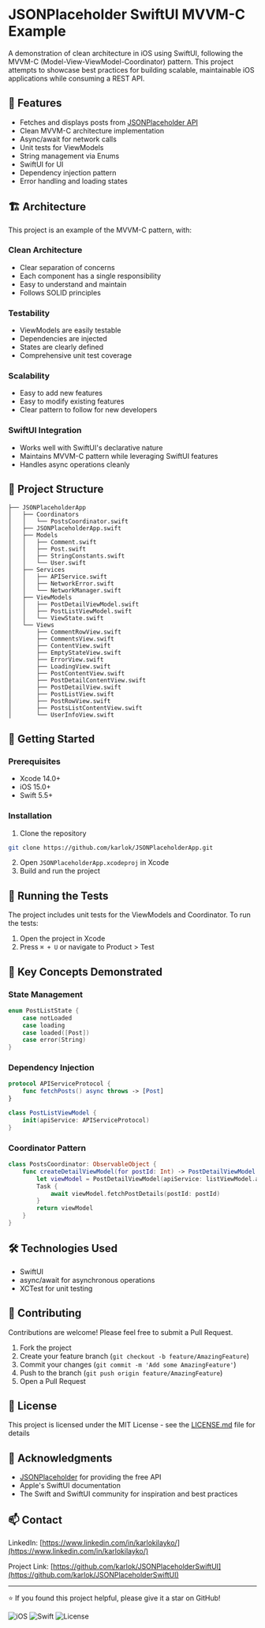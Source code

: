 # JSONPlaceholder SwiftUI MVVM-C Example

A demonstration of clean architecture in iOS using SwiftUI, following the MVVM-C (Model-View-ViewModel-Coordinator) pattern. This project attempts to showcase best practices for building scalable, maintainable iOS applications while consuming a REST API.

## 🌟 Features

- Fetches and displays posts from [JSONPlaceholder API](https://jsonplaceholder.typicode.com/)
- Clean MVVM-C architecture implementation
- Async/await for network calls
- Unit tests for ViewModels
- String management via Enums
- SwiftUI for UI
- Dependency injection pattern
- Error handling and loading states

## 🏗 Architecture

This project is an example of the MVVM-C pattern, with:

### Clean Architecture
- Clear separation of concerns
- Each component has a single responsibility
- Easy to understand and maintain
- Follows SOLID principles

### Testability
- ViewModels are easily testable
- Dependencies are injected
- States are clearly defined
- Comprehensive unit test coverage

### Scalability
- Easy to add new features
- Easy to modify existing features
- Clear pattern to follow for new developers

### SwiftUI Integration
- Works well with SwiftUI's declarative nature
- Maintains MVVM-C pattern while leveraging SwiftUI features
- Handles async operations cleanly

## 🧱 Project Structure

```plaintext
├── JSONPlaceholderApp
│   ├── Coordinators
│   │   └── PostsCoordinator.swift
│   ├── JSONPlaceholderApp.swift
│   ├── Models
│   │   ├── Comment.swift
│   │   ├── Post.swift
│   │   ├── StringConstants.swift
│   │   └── User.swift
│   ├── Services
│   │   ├── APIService.swift
│   │   ├── NetworkError.swift
│   │   └── NetworkManager.swift
│   ├── ViewModels
│   │   ├── PostDetailViewModel.swift
│   │   ├── PostListViewModel.swift
│   │   └── ViewState.swift
│   └── Views
│       ├── CommentRowView.swift
│       ├── CommentsView.swift
│       ├── ContentView.swift
│       ├── EmptyStateView.swift
│       ├── ErrorView.swift
│       ├── LoadingView.swift
│       ├── PostContentView.swift
│       ├── PostDetailContentView.swift
│       ├── PostDetailView.swift
│       ├── PostListView.swift
│       ├── PostRowView.swift
│       ├── PostsListContentView.swift
│       └── UserInfoView.swift
```

## 🚀 Getting Started

### Prerequisites
- Xcode 14.0+
- iOS 15.0+
- Swift 5.5+

### Installation
1. Clone the repository
```bash
git clone https://github.com/karlok/JSONPlaceholderApp.git
```
2. Open `JSONPlaceholderApp.xcodeproj` in Xcode
3. Build and run the project

## 🧪 Running the Tests

The project includes unit tests for the ViewModels and Coordinator. To run the tests:

1. Open the project in Xcode
2. Press `⌘ + U` or navigate to Product > Test

## 📖 Key Concepts Demonstrated

### State Management
```swift
enum PostListState {
    case notLoaded
    case loading
    case loaded([Post])
    case error(String)
}
```

### Dependency Injection
```swift
protocol APIServiceProtocol {
    func fetchPosts() async throws -> [Post]
}

class PostListViewModel {
    init(apiService: APIServiceProtocol)
}
```

### Coordinator Pattern
```swift
class PostsCoordinator: ObservableObject {
    func createDetailViewModel(for postId: Int) -> PostDetailViewModel {
        let viewModel = PostDetailViewModel(apiService: listViewModel.apiService)
        Task {
            await viewModel.fetchPostDetails(postId: postId)
        }
        return viewModel
    }
}
```

## 🛠 Technologies Used

- SwiftUI
- async/await for asynchronous operations
- XCTest for unit testing

## 🤝 Contributing

Contributions are welcome! Please feel free to submit a Pull Request.

1. Fork the project
2. Create your feature branch (`git checkout -b feature/AmazingFeature`)
3. Commit your changes (`git commit -m 'Add some AmazingFeature'`)
4. Push to the branch (`git push origin feature/AmazingFeature`)
5. Open a Pull Request

## 📝 License

This project is licensed under the MIT License - see the [LICENSE.md](LICENSE.md) file for details

## 👏 Acknowledgments

- [JSONPlaceholder](https://jsonplaceholder.typicode.com/) for providing the free API
- Apple's SwiftUI documentation
- The Swift and SwiftUI community for inspiration and best practices

## 📫 Contact

LinkedIn: [https://www.linkedin.com/in/karlokilayko/](https://www.linkedin.com/in/karlokilayko/)

Project Link: [https://github.com/karlok/JSONPlaceholderSwiftUI](https://github.com/karlok/JSONPlaceholderSwiftUI)

---

⭐️ If you found this project helpful, please give it a star on GitHub!

![iOS](https://img.shields.io/badge/iOS-15.0%2B-blue)
![Swift](https://img.shields.io/badge/Swift-5.5%2B-orange)
![License](https://img.shields.io/badge/license-MIT-green)
